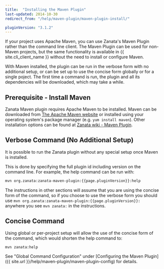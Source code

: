 ```yaml
---
title:  "Installing the Maven Plugin"
last-updated: 2014-10-30
redirect_from: "/help/maven-plugin/maven-plugin-install/"

pluginVersion: "3.1.2"
---
```


If your project uses Apache Maven, you can use Zanata's Maven Plugin rather than the command line client. The Maven Plugin can be used for non-Maven projects, but the same functionality is available in {{ site.cli_client_name }} without the need to install or configure Maven.

With Maven installed, the plugin can be run in the verbose form with no additional setup, or can be set up to use the concise form globally or for a single poject. The first time a command is run, the plugin and all its dependencies will be downloaded, which may take a while.

## Prerequisite - Install Maven

Zanata Maven plugin requires Apache Maven to be installed. Maven can be downloaded from [The Apache Maven website](http://maven.apache.org/) or installed using your operating system's package manager (e.g. `yum install maven`). Other installation options can be found at [Zanata wiki - Maven Plugin][wiki-zanata-plugin].

[wiki-zanata-plugin]: https://github.com/zanata/zanata-server/wiki/Zanata-Maven-Integration


## Verbose Command (No Additional Setup)

It is possible to run the Zanata plugin without any special setup once Maven is installed.

This is done by specifying the full plugin id including version on the command line. For example, the help command can be run with:

```bash
mvn org.zanata:zanata-maven-plugin:{{page.pluginVersion}}:help
```

The instructions in other sections will assume that you are using the concise form of the command, so if you choose to use the verbose form you should use `mvn org.zanata:zanata-maven-plugin:{{page.pluginVersion}}:` anywhere you see `mvn zanata:` in the instructions.

## Concise Command

Using global or per-project setup will allow the use of the concise form of the command, which would shorten the help command to:

```bash
mvn zanata:help
```

See "Global Command Configuration" under [Configuring the Maven Plugin]({{ site.url }}/help/maven-plugin/maven-plugin-config) for details.
